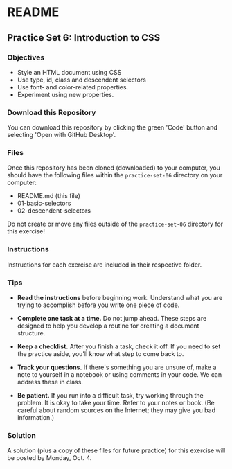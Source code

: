 # README

## Practice Set 6: Introduction to CSS

### Objectives

- Style an HTML document using CSS
- Use type, id, class and descendent selectors
- Use font- and color-related properties.
- Experiment using new properties.

### Download this Repository

You can download this repository by clicking the green 'Code' button and selecting 'Open with GitHub Desktop'.

### Files

Once this repository has been cloned (downloaded) to your computer, you should have the following files within the `practice-set-06` directory on your computer:

- README.md (this file)
- 01-basic-selectors
- 02-descendent-selectors

Do not create or move any files outside of the `practice-set-06` directory for this exercise!

### Instructions

Instructions for each exercise are included in their respective folder.


### Tips

- **Read the instructions** before beginning work. Understand what you are trying to accomplish before you write one piece of code.

- **Complete one task at a time.** Do not jump ahead. These steps are designed to help you develop a routine for creating a document structure.

- **Keep a checklist.** After you finish a task, check it off. If you need to set the practice aside, you'll know what step to come back to.

- **Track your questions.** If there's something you are unsure of, make a note to yourself in a notebook or using comments in your code. We can address these in class.

- **Be patient.** If you run into a difficult task, try working through the problem. It is okay to take your time. Refer to your notes or book. (Be careful about random sources on the Internet; they may give you bad information.)


### Solution

A solution (plus a copy of these files for future practice) for this exercise will be posted by Monday, Oct. 4.
